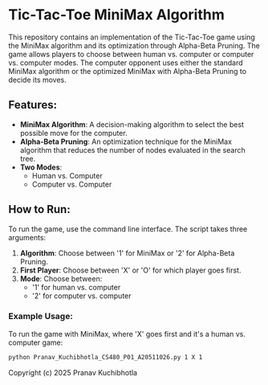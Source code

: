 # Tic-Tac-Toe MiniMax Algorithm

This repository contains an implementation of the Tic-Tac-Toe game using the MiniMax algorithm and its optimization through Alpha-Beta Pruning. The game allows players to choose between human vs. computer or computer vs. computer modes. The computer opponent uses either the standard MiniMax algorithm or the optimized MiniMax with Alpha-Beta Pruning to decide its moves.

## Features:
- **MiniMax Algorithm**: A decision-making algorithm to select the best possible move for the computer.
- **Alpha-Beta Pruning**: An optimization technique for the MiniMax algorithm that reduces the number of nodes evaluated in the search tree.
- **Two Modes**: 
  - Human vs. Computer
  - Computer vs. Computer

## How to Run:
To run the game, use the command line interface. The script takes three arguments:
1. **Algorithm**: Choose between '1' for MiniMax or '2' for Alpha-Beta Pruning.
2. **First Player**: Choose between 'X' or 'O' for which player goes first.
3. **Mode**: Choose between:
   - '1' for human vs. computer
   - '2' for computer vs. computer

### Example Usage:
To run the game with MiniMax, where 'X' goes first and it's a human vs. computer game:
```bash
python Pranav_Kuchibhotla_CS480_P01_A20511026.py 1 X 1
```

  Copyright (c) 2025 Pranav Kuchibhotla
